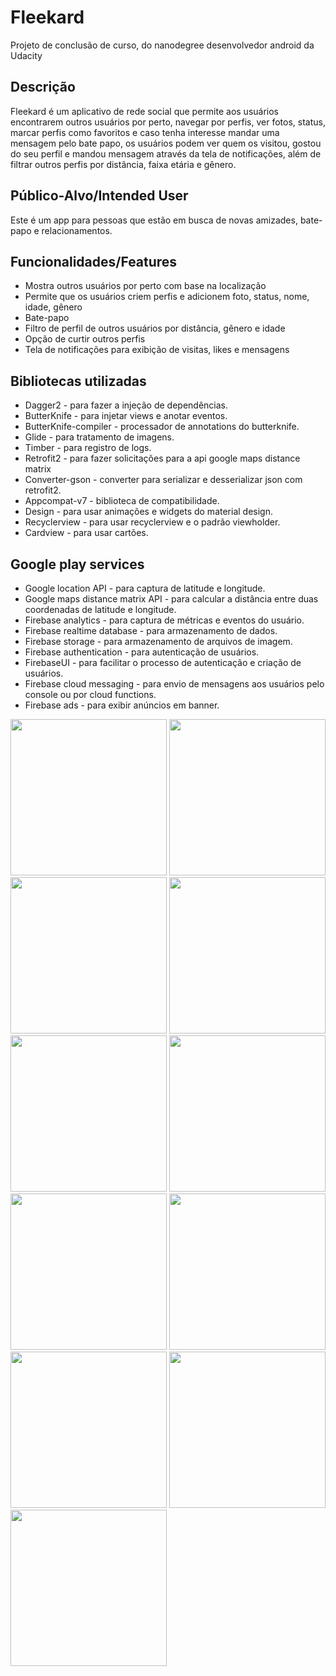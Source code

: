 # Fleekard
Projeto de conclusão de curso, do nanodegree desenvolvedor android da Udacity

## Descrição
Fleekard é um aplicativo de rede social que permite aos usuários encontrarem outros usuários
por perto, navegar por perfis, ver fotos, status, marcar perfis como favoritos e caso tenha
interesse mandar uma mensagem pelo bate papo, os usuários podem ver quem os visitou,
gostou do seu perfil e mandou mensagem através da tela de notificações, além de filtrar outros
perfis por distância, faixa etária e gênero.


## Público-Alvo/Intended User
Este é um app para pessoas que estão em busca de novas amizades, bate-papo e
relacionamentos.

## Funcionalidades/Features

- Mostra outros usuários por perto com base na localização
- Permite que os usuários criem perfis e adicionem foto, status, nome, idade, gênero
- Bate-papo
- Filtro de perfil de outros usuários por distância, gênero e idade
- Opção de curtir outros perfis
- Tela de notificações para exibição de visitas, likes e mensagens

## Bibliotecas utilizadas

- Dagger2 - para fazer a injeção de dependências.
- ButterKnife - para injetar views e anotar eventos.
- ButterKnife-compiler - processador de annotations do butterknife.
- Glide - para tratamento de imagens.
- Timber - para registro de logs.
- Retrofit2 - para fazer solicitações para a api google maps distance matrix
- Converter-gson - converter para serializar e desserializar json com retrofit2.
- Appcompat-v7 - biblioteca de compatibilidade.
- Design - para usar animações e widgets do material design.
- Recyclerview - para usar recyclerview e o padrão viewholder.
- Cardview - para usar cartões.


## Google play services

- Google location API - para captura de latitude e longitude.
- Google maps distance matrix API - para calcular a distância entre duas coordenadas de latitude e longitude.
- Firebase analytics - para captura de métricas e eventos do usuário.
- Firebase realtime database - para armazenamento de dados.
- Firebase storage - para armazenamento de arquivos de imagem.
- Firebase authentication - para autenticação de usuários.
- FirebaseUI - para facilitar o processo de autenticação e criação de usuários.
- Firebase cloud messaging - para envio de mensagens aos usuários pelo console ou por cloud functions.
- Firebase ads - para exibir anúncios em banner.

<p align="left">
<img src="https://raw.githubusercontent.com/tiagofrbarbosa/Fleekard/master/extras/screenshots/cap01.png" width="250">
<img src="https://raw.githubusercontent.com/tiagofrbarbosa/Fleekard/master/extras/screenshots/cap02.png" width="250">
<img src="https://raw.githubusercontent.com/tiagofrbarbosa/Fleekard/master/extras/screenshots/cap03.png" width="250">
<img src="https://raw.githubusercontent.com/tiagofrbarbosa/Fleekard/master/extras/screenshots/cap04.png" width="250">
<img src="https://raw.githubusercontent.com/tiagofrbarbosa/Fleekard/master/extras/screenshots/cap05.png" width="250">
<img src="https://raw.githubusercontent.com/tiagofrbarbosa/Fleekard/master/extras/screenshots/cap06.png" width="250">
<img src="https://raw.githubusercontent.com/tiagofrbarbosa/Fleekard/master/extras/screenshots/cap07.png" width="250">
<img src="https://raw.githubusercontent.com/tiagofrbarbosa/Fleekard/master/extras/screenshots/cap08.png" width="250">
<img src="https://raw.githubusercontent.com/tiagofrbarbosa/Fleekard/master/extras/screenshots/cap09.png" width="250">
<img src="https://raw.githubusercontent.com/tiagofrbarbosa/Fleekard/master/extras/screenshots/cap10.png" width="250">
<img src="https://raw.githubusercontent.com/tiagofrbarbosa/Fleekard/master/extras/screenshots/cap11.png" width="250">
</p>
